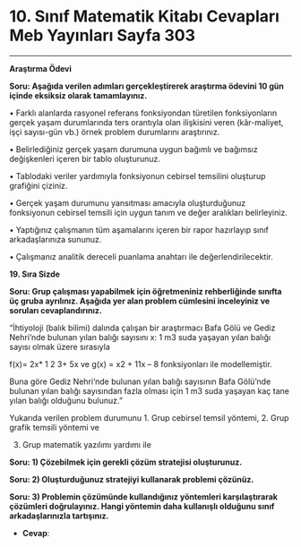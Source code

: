 # 10. Sınıf Matematik Kitabı Cevapları Meb Yayınları Sayfa 303

---

**Araştırma Ödevi**

**Soru: Aşağıda verilen adımları gerçekleştirerek araştırma ödevini 10 gün içinde eksiksiz olarak tamamlayınız.**

• Farklı alanlarda rasyonel referans fonksiyondan türetilen fonksiyonların gerçek yaşam durumlarında ters orantıyla olan ilişkisini veren (kâr-maliyet, işçi sayısı-gün vb.) örnek problem durumlarını araştırınız.

 • Belirlediğiniz gerçek yaşam durumuna uygun bağımlı ve bağımsız değişkenleri içeren bir tablo oluşturunuz.

 • Tablodaki veriler yardımıyla fonksiyonun cebirsel temsilini oluşturup grafiğini çiziniz.

 • Gerçek yaşam durumunu yansıtması amacıyla oluşturduğunuz fonksiyonun cebirsel temsili için uygun tanım ve değer aralıkları belirleyiniz.

 • Yaptığınız çalışmanın tüm aşamalarını içeren bir rapor hazırlayıp sınıf arkadaşlarınıza sununuz.

 • Çalışmanız analitik dereceli puanlama anahtarı ile değerlendirilecektir.

**19. Sıra Sizde**

**Soru: Grup çalışması yapabilmek için öğretmeniniz rehberliğinde sınıfta üç gruba ayrılınız. Aşağıda yer alan problem cümlesini inceleyiniz ve soruları cevaplandırınız.**

“İhtiyoloji (balık bilimi) dalında çalışan bir araştırmacı Bafa Gölü ve Gediz Nehri’nde bulunan yılan balığı sayısını x: 1 m3 suda yaşayan yılan balığı sayısı olmak üzere sırasıyla

 f(x)= 2x* 1 2 3+ 5x ve g(x) = x2 + 11x – 8 fonksiyonları ile modellemiştir.

 Buna göre Gediz Nehri’nde bulunan yılan balığı sayısının Bafa Gölü’nde bulunan yılan balığı sayısından fazla olması için 1 m3 suda yaşayan kaç tane yılan balığı olduğunu bulunuz.”

 Yukarıda verilen problem durumunu 1. Grup cebirsel temsil yöntemi, 2. Grup grafik temsili yöntemi ve

 3. Grup matematik yazılımı yardımı ile

**Soru: 1) Çözebilmek için gerekli çözüm stratejisi oluşturunuz.**

**Soru: 2) Oluşturduğunuz stratejiyi kullanarak problemi çözünüz.**

**Soru: 3) Problemin çözümünde kullandığınız yöntemleri karşılaştırarak çözümleri doğrulayınız. Hangi yöntemin daha kullanışlı olduğunu sınıf arkadaşlarınızla tartışınız.**

-   **Cevap**: